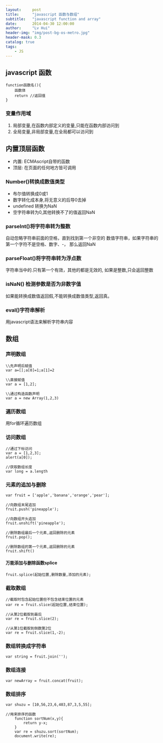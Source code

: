 ```yaml
---
layout:     post
title:      "javascript 函数与数组"
subtitle:   "javascript function and array"
date:       2014-04-30 12:00:00
author:     "Lv Hui"
header-img: "img/post-bg-os-metro.jpg"
header-mask: 0.3
catalog: true
tags:
    - JS
---
```


## javascript 函数

```
function函数名(){
	函数体
	return //返回值
}
```

### 变量作用域

1. 局部变量,在函数内部定义的变量,只能在函数内部访问到
2. 全局变量,非局部变量,在全局都可以访问到

## 内置顶层函数

- 内置: ECMAscript自带的函数
- 顶层: 在页面的任何地方皆可调用

### Number()转换成数值类型

- 布尔值转换成0或1
- 数字转化成本身,将无意义的后导0去掉
- undefined 转换为NaN
- 空字符串转为0,其他转换不了的值返回NaN

### parseInt()将字符串转为整数

自动忽略字符串前面的空格，直到找到第一个非空的 数值字符串，如果字符串的第一个字符不是空格、数字、-， 
那么返回NaN

### parseFloat()将字符串转为浮点数

字符串当中的.只有第一个有效，其他的都是无效的,
如果是整数,只会返回整数

### isNaN() 检测参数是否为非数字值

如果能转换成数值返回假,不能转换成数值类型,返回真。

### eval()字符串解析

用javascript语法来解析字符串内容

## 数组

### 声明数组

```
\\先声明后赋值
var a=[];a[0]=1;a[1]=2

\\直接赋值 
var a = [1,2];

\\通过构造函数声明
var a = new Array(1,2,3)
```

### 遍历数组

用for循环遍历数组

### 访问数组

```
//通过下标访问
var a = [1,2,3];
alert(a[0]);

//获取数组长度
var long = a.length
```

### 元素的追加与删除

```
var fruit = ['apple','banana','orange','pear'];

//向数组末尾追加
fruit.push('pineapple');

//向数组开头追加
fruit.unshift('pineapple');

//删除数组最后一个元素,返回删除的元素
fruit.pop();

//删除数组的第一个元素,返回删除的元素
fruit.shift()
```
#### 万能添加与删除函数splice

```
fruit.splice(起始位置,删除数量,添加的元素);

```

### 截取数组

```
//截取时包含起始位置但不包含结束位置的元素
var re = fruit.slice(起始位置,结束位置);

//从第2位截取到最后
var re = fruit.slice(2);

//从第1位截取到倒数第2位
var re = fruit.slice(1,-2);
```
### 数组转换成字符串

```
var string = fruit.join('');
```

### 数组连接

```
var newArray = fruit.concat(fruit);
```

### 数组排序

```
var shuzu = [10,56,23,6,403,87,3,5,55];
	
//用来排序的函数
	function sortNum(x,y){
		return y-x;
	}
	var re = shuzu.sort(sortNum);
	document.write(re);
```
